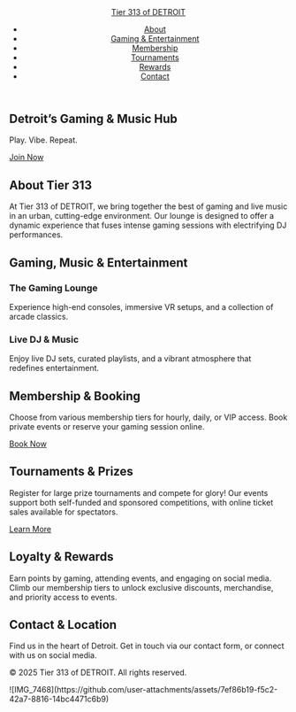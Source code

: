 <!DOCTYPE html>
<html lang="en">
<head>
  <meta charset="UTF-8">
  <title>Tier 313 of DETROIT</title>
  <meta name="viewport" content="width=device-width, initial-scale=1.0">
  <!-- Link to your CSS file -->
  <link rel="stylesheet" href="styles.css">
</head>
<body>
  <!-- Header with Navigation -->
  <header>
    <nav class="navbar">
      <a href="#" class="logo">Tier 313 of DETROIT</a>
      <ul class="nav-links">
         <li><a href="#about">About</a></li>
         <li><a href="#gaming">Gaming & Entertainment</a></li>
         <li><a href="#membership">Membership</a></li>
         <li><a href="#tournaments">Tournaments</a></li>
         <li><a href="#rewards">Rewards</a></li>
         <li><a href="#contact">Contact</a></li>
      </ul>
    </nav>
  </header>

  <!-- Hero Section -->
  <section id="hero">
    <div class="hero-overlay">
      <h1>Detroit’s Gaming & Music Hub</h1>
      <p>Play. Vibe. Repeat.</p>
      <a href="#membership" class="cta-btn">Join Now</a>
    </div>
  </section>

  <!-- About Section -->
  <section id="about">
    <h2>About Tier 313</h2>
    <p>
      At Tier 313 of DETROIT, we bring together the best of gaming and live music in an urban, cutting-edge environment. Our lounge is designed to offer a dynamic experience that fuses intense gaming sessions with electrifying DJ performances.
    </p>
    <!-- Add illustrations or timeline graphics here -->
  </section>

  <!-- Gaming & Entertainment Section -->
  <section id="gaming">
    <h2>Gaming, Music & Entertainment</h2>
    <div class="content-wrapper">
      <div class="section-block">
        <h3>The Gaming Lounge</h3>
        <p>
          Experience high-end consoles, immersive VR setups, and a collection of arcade classics.
        </p>
      </div>
      <div class="section-block">
        <h3>Live DJ & Music</h3>
        <p>
          Enjoy live DJ sets, curated playlists, and a vibrant atmosphere that redefines entertainment.
        </p>
      </div>
    </div>
    <!-- Optionally embed multimedia (video clips, animations, etc.) -->
  </section>

  <!-- Membership & Booking Section -->
  <section id="membership">
    <h2>Membership & Booking</h2>
    <p>
      Choose from various membership tiers for hourly, daily, or VIP access. Book private events or reserve your gaming session online.
    </p>
    <a href="booking.html" class="cta-btn">Book Now</a>
  </section>

  <!-- Tournaments Section -->
  <section id="tournaments">
    <h2>Tournaments & Prizes</h2>
    <p>
      Register for large prize tournaments and compete for glory! Our events support both self-funded and sponsored competitions, with online ticket sales available for spectators.
    </p>
    <a href="tournaments.html" class="cta-btn">Learn More</a>
  </section>

  <!-- Rewards Section -->
  <section id="rewards">
    <h2>Loyalty & Rewards</h2>
    <p>
      Earn points by gaming, attending events, and engaging on social media. Climb our membership tiers to unlock exclusive discounts, merchandise, and priority access to events.
    </p>
    <!-- Visual digital wallet or membership tier infographic can go here -->
  </section>

  <!-- Contact Section -->
  <section id="contact">
    <h2>Contact & Location</h2>
    <p>
      Find us in the heart of Detroit. Get in touch via our contact form, or connect with us on social media.
    </p>
    <!-- Embed a map or provide a contact form as needed -->
  </section>

  <!-- Footer -->
  <footer>
    <p>&copy; 2025 Tier 313 of DETROIT. All rights reserved.</p>
    <!-- Social media icons/links can be added here -->
  </footer>

  <!-- Link to your JavaScript file -->
  <script src="scripts.js"></script>
</body>
</html>![IMG_7468](https://github.com/user-attachments/assets/7ef86b19-f5c2-42a7-8816-14bc4471c6b9)
